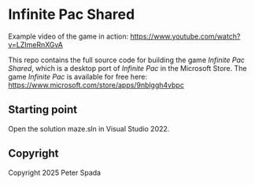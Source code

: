 # Infinite Pac Shared
Example video of the game in action:
https://www.youtube.com/watch?v=LZImeRnXGvA

This repo contains the full source code for building the game *Infinite Pac Shared*, which is a desktop port of *Infinite Pac* in the Microsoft Store. The game *Infinite Pac* is available for free here: https://www.microsoft.com/store/apps/9nblggh4vbpc

## Starting point
Open the solution maze.sln in Visual Studio 2022.

## Copyright
Copyright 2025 Peter Spada